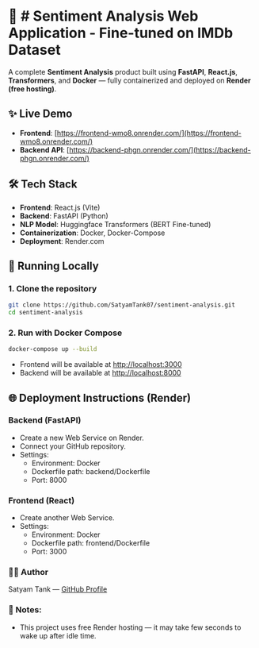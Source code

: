 # 🚀 # Sentiment Analysis Web Application - Fine-tuned on IMDb Dataset

A complete **Sentiment Analysis** product built using **FastAPI**, **React.js**, **Transformers**, and **Docker** — fully containerized and deployed on **Render (free hosting)**.

## ✨ Live Demo

- **Frontend**: [https://frontend-wmo8.onrender.com/](https://frontend-wmo8.onrender.com/)
- **Backend API**: [https://backend-phgn.onrender.com/](https://backend-phgn.onrender.com/)


## 🛠 Tech Stack

- **Frontend**: React.js (Vite)
- **Backend**: FastAPI (Python)
- **NLP Model**: Huggingface Transformers (BERT Fine-tuned)
- **Containerization**: Docker, Docker-Compose
- **Deployment**: Render.com

## 🚀 Running Locally

### 1. Clone the repository

```bash
git clone https://github.com/SatyamTank07/sentiment-analysis.git
cd sentiment-analysis
```

### 2. Run with Docker Compose

```bash
docker-compose up --build
```
- Frontend will be available at [http://localhost:3000](http://localhost:3000)
- Backend will be available at [http://localhost:8000](http://localhost:8000)


## 🌐 Deployment Instructions (Render)
### Backend (FastAPI)
  - Create a new Web Service on Render.
  - Connect your GitHub repository.
  - Settings:
      - Environment: Docker
      - Dockerfile path: backend/Dockerfile
      - Port: 8000

### Frontend (React)
  - Create another Web Service.
  - Settings:
      - Environment: Docker
      - Dockerfile path: frontend/Dockerfile
      - Port: 3000
   
### 🧑‍💻 Author
Satyam Tank — [GitHub Profile](https://github.com/SatyamTank07)

### 🎯 Notes:
- This project uses free Render hosting — it may take few seconds to wake up after idle time.
